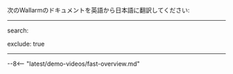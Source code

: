 次のWallarmのドキュメントを英語から日本語に翻訳してください: 

---

search: 

  exclude: true  

---

--8<-- "latest/demo-videos/fast-overview.md"